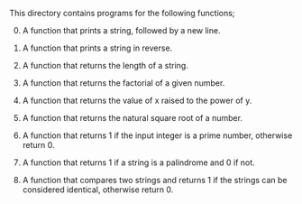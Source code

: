 This directory contains programs for the following functions;

0. A function that prints a string, followed by a new line.

1. A function that prints a string in reverse.

2. A function that returns the length of a string.

3. A function that returns the factorial of a given number.

4. A function that returns the value of x raised to the power of y.

5. A function that returns the natural square root of a number.

6. A function that returns 1 if the input integer is a prime number, otherwise return 0.

7. A function that returns 1 if a string is a palindrome and 0 if not. 

8. A function that compares two strings and returns 1 if the strings can be considered identical, otherwise return 0.
